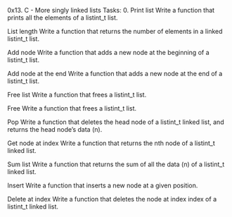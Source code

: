 0x13. C - More singly linked lists Tasks: 0. Print list Write a function that prints all the elements of a listint_t list.

List length Write a function that returns the number of elements in a linked listint_t list.

Add node Write a function that adds a new node at the beginning of a listint_t list.

Add node at the end Write a function that adds a new node at the end of a listint_t list.

Free list Write a function that frees a listint_t list.

Free Write a function that frees a listint_t list.

Pop Write a function that deletes the head node of a listint_t linked list, and returns the head node’s data (n).

Get node at index Write a function that returns the nth node of a listint_t linked list.

Sum list Write a function that returns the sum of all the data (n) of a listint_t linked list.

Insert Write a function that inserts a new node at a given position.

Delete at index Write a function that deletes the node at index index of a listint_t linked list.
